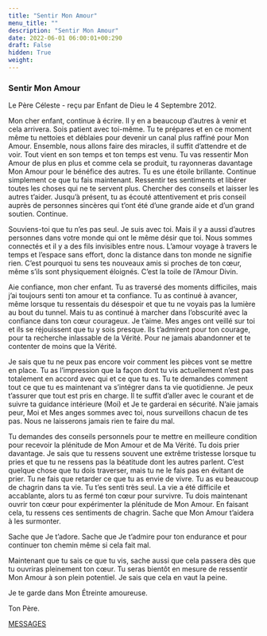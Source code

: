 ```yaml
---
title: "Sentir Mon Amour"
menu_title: ""
description: "Sentir Mon Amour"
date: 2022-06-01 06:00:01+00:290
draft: False
hidden: True
weight:
---
```

### Sentir Mon Amour

Le Père Céleste - reçu par Enfant de Dieu le 4 Septembre 2012.

Mon cher enfant, continue à écrire. Il y en a beaucoup d’autres à venir et cela arrivera. Sois patient avec toi-même. Tu te prépares et en ce moment même tu nettoies et déblaies pour devenir un canal plus raffiné pour Mon Amour. Ensemble, nous allons faire des miracles, il suffit d’attendre et de voir. Tout vient en son temps et ton temps est venu. Tu vas ressentir Mon Amour de plus en plus et comme cela se produit, tu rayonneras davantage Mon Amour pour le bénéfice des autres. Tu es une étoile brillante. Continue simplement ce que tu fais maintenant. Ressentir tes sentiments et libérer toutes les choses qui ne te servent plus. Chercher des conseils et laisser les autres t’aider. Jusqu’à présent, tu as écouté attentivement et pris conseil auprès de personnes sincères qui t’ont été d’une grande aide et d’un grand soutien. Continue.

Souviens-toi que tu n’es pas seul. Je suis avec toi. Mais il y a aussi d’autres personnes dans votre monde qui ont le même désir que toi. Nous sommes connectés et il y a des fils invisibles entre nous. L’amour voyage à travers le temps et l’espace sans effort, donc la distance dans ton monde ne signifie rien. C’est pourquoi tu sens tes nouveaux amis si proches de ton cœur, même s’ils sont physiquement éloignés. C’est la toile de l’Amour Divin.

Aie confiance, mon cher enfant. Tu as traversé des moments difficiles, mais j’ai toujours senti ton amour et ta confiance. Tu as continué à avancer, même lorsque tu ressentais du désespoir et que tu ne voyais pas la lumière au bout du tunnel. Mais tu as continué à marcher dans l’obscurité avec la confiance dans ton cœur courageux. Je t’aime. Mes anges ont veillé sur toi et ils se réjouissent que tu y sois presque. Ils t’admirent pour ton courage, pour ta recherche inlassable de la Vérité. Pour ne jamais abandonner et te contenter de moins que la Vérité.

Je sais que tu ne peux pas encore voir comment les pièces vont se mettre en place. Tu as l’impression que la façon dont tu vis actuellement n’est pas totalement en accord avec qui et ce que tu es. Tu te demandes comment tout ce que tu es maintenant va s’intégrer dans ta vie quotidienne. Je peux t’assurer que tout est pris en charge. Il te suffit d’aller avec le courant et de suivre ta guidance intérieure (Moi) et Je te garderai en sécurité. N’aie jamais peur, Moi et Mes anges sommes avec toi, nous surveillons chacun de tes pas. Nous ne laisserons jamais rien te faire du mal.

Tu demandes des conseils personnels pour te mettre en meilleure condition pour recevoir la plénitude de Mon Amour et de Ma Vérité. Tu dois prier davantage. Je sais que tu ressens souvent une extrême tristesse lorsque tu pries et que tu ne ressens pas la béatitude dont les autres parlent. C’est quelque chose que tu dois traverser, mais tu ne le fais pas en évitant de prier. Tu ne fais que retarder ce que tu as envie de vivre. Tu as eu beaucoup de chagrin dans ta vie. Tu t’es senti très seul. La vie a été difficile et accablante, alors tu as fermé ton cœur pour survivre. Tu dois maintenant ouvrir ton cœur pour expérimenter la plénitude de Mon Amour. En faisant cela, tu ressens ces sentiments de chagrin. Sache que Mon Amour t’aidera à les surmonter.

Sache que Je t’adore. Sache que Je t’admire pour ton endurance et pour continuer ton chemin même si cela fait mal.

Maintenant que tu sais ce que tu vis, sache aussi que cela passera dès que tu ouvriras pleinement ton cœur. Tu seras bientôt en mesure de ressentir Mon Amour à son plein potentiel. Je sais que cela en vaut la peine.

Je te garde dans Mon Étreinte amoureuse.

Ton Père.

[MESSAGES](fr-contemporary-messages/fr-contemporary-messages-by-date-order/fr-contemporary-messages-2012/)
